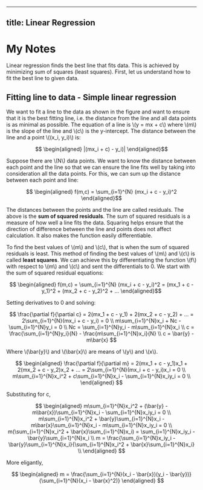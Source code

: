 <script type="text/javascript" async
  src="https://cdn.jsdelivr.net/npm/mathjax@3/es5/tex-mml-chtml.js">
</script>
---
title: Linear Regression
---
# My Notes

Linear regression finds the best line that fits data. This is achieved by minimizing sum of squares (least squares).
First, let us understand how to fit the best line to given data.
## Fitting line to data - Simple linear regression
We want to fit a line to the data as shown in the figure and want to ensure that it is the best fitting line, i.e. the distance from the line and all data points is as minimal as possible.
The equation of a line is \\(y = mx + c\\) where \\(m\\) is the slope of the line and \\(c\\) is the y-intercept.
The distance between the line and a point \\((x_i, y_i)\\) is:

$$ \begin{aligned} |(mx_i + c) - y_i)| \end{aligned}$$

Suppose there are \\(N\\) data points. We want to know the distance between each point and the line so that we can ensure the line fits well by taking into consideration all the data points. For this, we can sum up the distance between each point and line:

$$ \begin{aligned} f(m,c) = \sum_{i=1}^{N} (mx_i + c - y_i)^2 \end{aligned}$$

The distances between the points and the line are called residuals. The above is the **sum of squared residuals**. The sum of squared residuals is a measure of how well a line fits the data. Squaring helps ensure that the direction of difference between the line and points does not affect calculation. It also makes the function easily differentiable.

To find the best values of \\(m\\) and \\(c\\), that is when the sum of squared residuals is least. This method of finding the best values of \\(m\\) and \\(c\\) is called **least squares**. We can achieve this by differentiating the function \\(f\\) with respect to \\(m\\) and \\(c\\) and sent the differentials to 0. We start with the sum of squared residual equations:

$$ \begin{aligned} f(m,c) = \sum_{i=1}^{N} (mx_i + c - y_i)^2 = (mx_1 + c - y_1)^2 + (mx_2 + c - y_2)^2 + ... \end{aligned}$$

Setting derivatives to 0 and solving:

$$  
\frac{\partial f}{\partial c} = 2(mx_1 + c - y_1) + 2(mx_2 + c - y_2) + ... = 2\sum_{i=1}^{N}(mx_i + c - y_i) = 0 \\
m\sum_{i=1}^{N}x_i + Nc - \sum_{i=1}^{N}y_i = 0 \\
Nc = \sum_{i=1}^{N}y_i - m\sum_{i=1}^{N}x_i \\
c = \frac{\sum_{i=1}^{N}y_i}{N} - \frac{m\sum_{i=1}^{N}x_i}{N} \\
c = \bar{y} - m\bar{x} 
$$

Where \\(\bar{y}\\) and \\(\bar{x}\\) are means of \\(y\\) and \\(x\\).

$$
\begin{aligned}
\frac{\partial f}{\partial m} = 2(mx_1 + c - y_1)x_1 + 2(mx_2 + c - y_2)x_2 + ... = 2\sum_{i=1}^{N}(mx_i + c - y_i)x_i = 0 \\
m\sum_{i=1}^{N}x_i^2 + c\sum_{i=1}^{N}x_i - \sum_{i=1}^{N}x_iy_i = 0 \\
\end{aligned}
$$

Substituting for c,

$$
\begin{aligned}
m\sum_{i=1}^{N}x_i^2 + (\bar{y} - m\bar{x})\sum_{i=1}^{N}x_i - \sum_{i=1}^{N}x_iy_i = 0 \\
m\sum_{i=1}^{N}x_i^2 + \bar{y}\sum_{i=1}^{N}x_i - m\bar{x}\sum_{i=1}^{N}x_i - m\sum_{i=1}^{N}x_iy_i = 0 \\
m(\sum_{i=1}^{N}x_i^2 + \bar{x}\sum_{i=1}^{N}x_i) = \sum_{i=1}^{N}x_iy_i - \bar{y}\sum_{i=1}^{N}x_i \\
m = \frac{\sum_{i=1}^{N}x_iy_i - \bar{y}\sum_{i=1}^{N}x_i}{\sum_{i=1}^{N}x_i^2 + \bar{x}\sum_{i=1}^{N}x_i} \\
\end{aligned}
$$

More eligantly, 

$$
\begin{aligned}
m = \frac{\sum_{i=1}^{N}(x_i - \bar{x})(y_i - \bar{y})}{\sum_{i=1}^{N}(x_i - \bar{x}^2)}
\end{aligned}
$$


